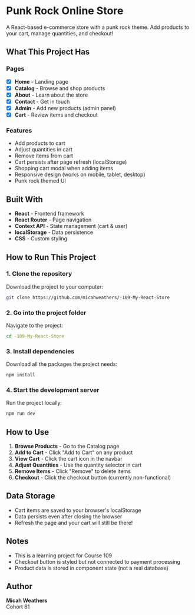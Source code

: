 # Punk Rock Online Store

A React-based e-commerce store with a punk rock theme. Add products to your cart, manage quantities, and checkout!

## What This Project Has

### Pages
- [x] **Home** - Landing page
- [x] **Catalog** - Browse and shop products
- [x] **About** - Learn about the store
- [x] **Contact** - Get in touch
- [x] **Admin** - Add new products (admin panel)
- [x] **Cart** - Review items and checkout

### Features
- Add products to cart
- Adjust quantities in cart
- Remove items from cart
- Cart persists after page refresh (localStorage)
- Shopping cart modal when adding items
- Responsive design (works on mobile, tablet, desktop)
- Punk rock themed UI

## Built With

- **React** - Frontend framework
- **React Router** - Page navigation
- **Context API** - State management (cart & user)
- **localStorage** - Data persistence
- **CSS** - Custom styling

## How to Run This Project

### 1. Clone the repository
Download the project to your computer:
```bash
git clone https://github.com/micahweathers/-109-My-React-Store
```

### 2. Go into the project folder
Navigate to the project:
```bash
cd -109-My-React-Store
```

### 3. Install dependencies
Download all the packages the project needs:
```bash
npm install
```

### 4. Start the development server
Run the project locally:
```bash
npm run dev
```

## How to Use

1. **Browse Products** - Go to the Catalog page
2. **Add to Cart** - Click "Add to Cart" on any product
3. **View Cart** - Click the cart icon in the navbar
4. **Adjust Quantities** - Use the quantity selector in cart
5. **Remove Items** - Click "Remove" to delete items
6. **Checkout** - Click the checkout button (currently non-functional)

## Data Storage

- Cart items are saved to your browser's localStorage
- Data persists even after closing the browser
- Refresh the page and your cart will still be there!

## Notes

- This is a learning project for Course 109
- Checkout button is styled but not connected to payment processing
- Product data is stored in component state (not a real database)

## Author

**Micah Weathers**  
Cohort 61
